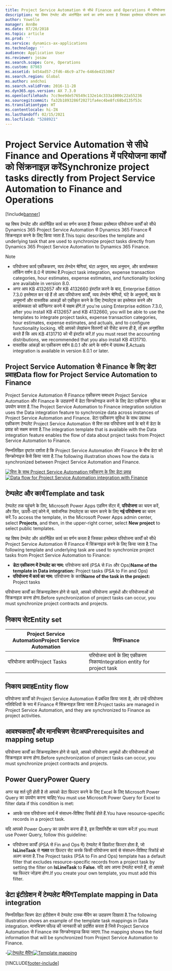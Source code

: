```yaml
---
title: Project Service Automation से सीधे Finance and Operations में परियोजना कार्यों को सिंक्रनाइज़ करें
description: यह विषय टेम्प्लेट और अंतर्निहित कार्य का वर्णन करता है जिसका इस्तेमाल परियोजना कार्यों को सीधे Microsoft Dynamics 365 Project Service Automation से Dynamics 365 Finance में सिंक्रनाइज़ करने के लिए किया जाता है.
author: Yowelle
manager: AnnBe
ms.date: 07/20/2018
ms.topic: article
ms.prod: ''
ms.service: dynamics-ax-applications
ms.technology: ''
audience: Application User
ms.reviewer: josaw
ms.search.scope: Core, Operations
ms.custom: 87983
ms.assetid: b454ad57-2fd6-46c9-a77e-646de4153067
ms.search.region: Global
ms.author: andchoi
ms.search.validFrom: 2016-11-28
ms.dyn365.ops.version: AX 7.3.0
ms.openlocfilehash: 7cc9ee9de576549c132e14c333a1000c22a55236
ms.sourcegitcommit: fa32b1893286f20271fa4ec4be8fc68bd135f53c
ms.translationtype: HT
ms.contentlocale: hi-IN
ms.lasthandoff: 02/15/2021
ms.locfileid: "5288921"
---
```

# <a name="synchronize-project-tasks-directly-from-project-service-automation-to-finance-and-operations"></a><span data-ttu-id="752b8-103">Project Service Automation से सीधे Finance and Operations में परियोजना कार्यों को सिंक्रनाइज़ करें</span><span class="sxs-lookup"><span data-stu-id="752b8-103">Synchronize project tasks directly from Project Service Automation to Finance and Operations</span></span>

[!include[banner](../includes/banner.md)]

<span data-ttu-id="752b8-104">यह विषय टेम्प्लेट और अंतर्निहित कार्य का वर्णन करता है जिसका इस्तेमाल परियोजना कार्यों को सीधे Dynamics 365 Project Service Automation से Dynamics 365 Finance में सिंक्रनाइज़ करने के लिए किया जाता है.</span><span class="sxs-lookup"><span data-stu-id="752b8-104">This topic describes the template and underlying task that are used to synchronize project tasks directly from Dynamics 365 Project Service Automation to Dynamics 365 Finance.</span></span>

> [!NOTE]
> - <span data-ttu-id="752b8-105">परियोजना कार्य एकीककरण, व्यय लेनदेन श्रेणियां, घंटा अनुमान, व्यय अनुमान, और कार्यात्मकता लॉकिंग वर्शन 8.0 में उपलब्ध है.</span><span class="sxs-lookup"><span data-stu-id="752b8-105">Project task integration, expense transaction categories, hour estimates, expense estimates, and functionality locking are available in version 8.0.</span></span>
> - <span data-ttu-id="752b8-106">अगर आप KB 4132657 और KB 4132660 इंस्टॉल करने के बाद, Enterprise Edition 7.3.0 इस्तेमाल कर रहे हैं तो आप परियोजना कार्यों, व्यय लेनदेन श्रेणियों, घंटे के अनुमानों, व्यय के अनुमानों और वास्तविक आकड़ों को एकीकृत करने के लिए टेम्पलेट्स का इस्तेमाल करने और कार्यात्मकता को कॉन्फ़िगर करने में सक्षम होंगे.</span><span class="sxs-lookup"><span data-stu-id="752b8-106">If you're using Enterprise edition 7.3.0, after you install KB 4132657 and KB 4132660, you will be able to use the templates to integrate project tasks, expense transaction categories, hour estimates, expense estimates, and actuals, and to configure functionality locking.</span></span> <span data-ttu-id="752b8-107">यदि आपको लेखांकन वितरणों को रीसेट करना ही है, तो हम अनुशंसित करते हैं कि आप KB 4131710 को भी इंस्टॉल करें.</span><span class="sxs-lookup"><span data-stu-id="752b8-107">If you must reset the accounting distributions, we recommended that you also install KB 4131710.</span></span>
> - <span data-ttu-id="752b8-108">वास्तविक आंकड़ों का एकीकरण वर्शन 8.0.1 और आगे के वर्शन में उपलब्ध है.</span><span class="sxs-lookup"><span data-stu-id="752b8-108">Actuals integration is available in version 8.0.1 or later.</span></span>

## <a name="data-flow-for-project-service-automation-to-finance"></a><span data-ttu-id="752b8-109">Project Service Automation से Finance के लिए डेटा प्रवाह</span><span class="sxs-lookup"><span data-stu-id="752b8-109">Data flow for Project Service Automation to Finance</span></span>

<span data-ttu-id="752b8-110">Project Service Automation से Finance एकीकरण समाधान Project Service Automation और Finance के उदाहरणों में डेटा सिन्क्रोनाइज करने के लिए डेटा एकीकरण सुविधा का उपयोग करता है.</span><span class="sxs-lookup"><span data-stu-id="752b8-110">The Project Service Automation to Finance integration solution uses the Data integration feature to synchronize data across instances of Project Service Automation and Finance.</span></span> <span data-ttu-id="752b8-111">डेटा एकीकरण सुविधा के साथ उपलब्ध एकीकरण टेम्पलेट Project Service Automation से वित्त तक परियोजना कार्य के बारे में डेटा के प्रवाह को सक्षम करता है.</span><span class="sxs-lookup"><span data-stu-id="752b8-111">The integration template that is available with the Data integration feature enables the flow of data about project tasks from Project Service Automation to Finance.</span></span>

<span data-ttu-id="752b8-112">निम्नलिखित दृष्टांत दर्शाता है कि Project Service Automation और Finance के बीच डेटा को सिन्क्रोनाइज कैसे किया जाता है.</span><span class="sxs-lookup"><span data-stu-id="752b8-112">The following illustration shows how the data is synchronized between Project Service Automation and Finance.</span></span>

<span data-ttu-id="752b8-113">[![वित्त के साथ Project Service Automation एकीकरण के लिए डेटा प्रवाह](./media/ProjectTasksFlow.png)](./media/ProjectTasksFlow.png)</span><span class="sxs-lookup"><span data-stu-id="752b8-113">[![Data flow for Project Service Automation integration with Finance](./media/ProjectTasksFlow.png)](./media/ProjectTasksFlow.png)</span></span>

## <a name="template-and-task"></a><span data-ttu-id="752b8-114">टेम्पलेट और कार्य</span><span class="sxs-lookup"><span data-stu-id="752b8-114">Template and task</span></span>

<span data-ttu-id="752b8-115">टेम्पलेट तक पहुंचने के लिए, Microsoft Power Apps एडमिन सेंटर में, **परियोजना** का चयन करें, और फिर, ऊपरी-दाएं कोने में, सार्वजनिक टेम्पलेट्स का चयन करने के लिए **नई परियोजना** का चयन करें.</span><span class="sxs-lookup"><span data-stu-id="752b8-115">To access the template, in the Microsoft Power Apps admin center, select **Projects**, and then, in the upper-right corner, select **New project** to select public templates.</span></span>

<span data-ttu-id="752b8-116">यह विषय टेम्प्लेट और अंतर्निहित कार्य का वर्णन करता है जिसका इस्तेमाल परियोजना कार्यों को सीधे Project Service Automation से Finance में सिंक्रनाइज़ करने के लिए किया जाता है.</span><span class="sxs-lookup"><span data-stu-id="752b8-116">The following template and underlying task are used to synchronize project tasks from Project Service Automation to Finance:</span></span>

- <span data-ttu-id="752b8-117">**डेटा एकीकरण में टेम्पलेट का नाम:** परियोजना कार्य (PSA से Fin और Ops)</span><span class="sxs-lookup"><span data-stu-id="752b8-117">**Name of the template in Data integration:** Project tasks (PSA to Fin and Ops)</span></span>
- <span data-ttu-id="752b8-118">**परियोजना में कार्य का नाम:** परियोजना के कार्य</span><span class="sxs-lookup"><span data-stu-id="752b8-118">**Name of the task in the project:** Project tasks</span></span>

<span data-ttu-id="752b8-119">परियोजना कार्यों का सिंक्रनाइज़ेशन होने से पहले, आपको परियोजना अनुबंधों और परियोजनाओं को सिंक्रनाइज़ करना होगा.</span><span class="sxs-lookup"><span data-stu-id="752b8-119">Before synchronization of project tasks can occur, you must synchronize project contracts and projects.</span></span>

## <a name="entity-set"></a><span data-ttu-id="752b8-120">निकाय सेट</span><span class="sxs-lookup"><span data-stu-id="752b8-120">Entity set</span></span>

| <span data-ttu-id="752b8-121">Project Service Automation</span><span class="sxs-lookup"><span data-stu-id="752b8-121">Project Service Automation</span></span> | <span data-ttu-id="752b8-122">वित्त</span><span class="sxs-lookup"><span data-stu-id="752b8-122">Finance</span></span>                             |
|----------------------------|-------------------------------------|
| <span data-ttu-id="752b8-123">परियोजना कार्य</span><span class="sxs-lookup"><span data-stu-id="752b8-123">Project Tasks</span></span>              | <span data-ttu-id="752b8-124">परियोजना कार्य के लिए एकीकरण निकाय</span><span class="sxs-lookup"><span data-stu-id="752b8-124">Integration entity for project task</span></span> |

## <a name="entity-flow"></a><span data-ttu-id="752b8-125">निकाय प्रवाह</span><span class="sxs-lookup"><span data-stu-id="752b8-125">Entity flow</span></span>

<span data-ttu-id="752b8-126">परियोजना कार्यों को Project Service Automation में प्रबंधित किया जाता है, और उन्हें परियोजना गतिविधियों के रूप में Finance में सिंक्रनाइज़ किया जाता है.</span><span class="sxs-lookup"><span data-stu-id="752b8-126">Project tasks are managed in Project Service Automation, and they are synchronized to Finance as project activities.</span></span>

## <a name="prerequisites-and-mapping-setup"></a><span data-ttu-id="752b8-127">आवश्यकताएँ और मानचित्रण सेटअप</span><span class="sxs-lookup"><span data-stu-id="752b8-127">Prerequisites and mapping setup</span></span>

<span data-ttu-id="752b8-128">परियोजना कार्यों का सिंक्रनाइज़ेशन होने से पहले, आपको परियोजना अनुबंधों और परियोजनाओं को सिंक्रनाइज़ करना होगा.</span><span class="sxs-lookup"><span data-stu-id="752b8-128">Before synchronization of project tasks can occur, you must synchronize project contracts and projects.</span></span>

## <a name="power-query"></a><span data-ttu-id="752b8-129">Power Query</span><span class="sxs-lookup"><span data-stu-id="752b8-129">Power Query</span></span>

<span data-ttu-id="752b8-130">अगर यह शर्त पूरी होती है तो आपको डेटा फ़िल्टर करने के लिए Excel के लिए Microsoft Power Query का उपयोग करना चाहिए:</span><span class="sxs-lookup"><span data-stu-id="752b8-130">You must use Microsoft Power Query for Excel to filter data if this condition is met:</span></span>

- <span data-ttu-id="752b8-131">आपके पास परियोजना कार्य में संसाधन-विशिष्ट रिकॉर्ड होते हैं.</span><span class="sxs-lookup"><span data-stu-id="752b8-131">You have resource-specific records in a project task.</span></span>

<span data-ttu-id="752b8-132">यदि आपको Power Query का उपयोग करना ही है, इस दिशानिर्देश का पालन करें:</span><span class="sxs-lookup"><span data-stu-id="752b8-132">If you must use Power Query, follow this guideline:</span></span>

- <span data-ttu-id="752b8-133">परियोजना कार्यों (PSA से Fin and Ops में) टेम्पलेट में डिफ़ॉल्ट फ़िल्टर होता है, जो **IsLineTask** से **गलत** पर फ़िल्टर सेट करके किसी परियोजना कार्य से संसाधन-विशिष्ट रिकॉर्ड को अलग करता है.</span><span class="sxs-lookup"><span data-stu-id="752b8-133">The Project tasks (PSA to Fin and Ops) template has a default filter that excludes resource-specific records from a project task by setting the filter on **IsLineTask** to **False**.</span></span> <span data-ttu-id="752b8-134">यदि आप अपना टेम्पलेट बनाते हैं, तो आपको यह फिल्टर जोड़ना होगा.</span><span class="sxs-lookup"><span data-stu-id="752b8-134">If you create your own template, you must add this filter.</span></span>

## <a name="template-mapping-in-data-integration"></a><span data-ttu-id="752b8-135">डेटा इंटीग्रेशन में टेम्पलेट मैपिंग</span><span class="sxs-lookup"><span data-stu-id="752b8-135">Template mapping in Data integration</span></span>

<span data-ttu-id="752b8-136">निम्नलिखित चित्रण डेटा इंटीग्रेशन में टेम्पलेट टास्क मैपिंग का उदाहरण दिखाता है.</span><span class="sxs-lookup"><span data-stu-id="752b8-136">The following illustration shows an example of the template task mappings in Data integration.</span></span> <span data-ttu-id="752b8-137">मानचित्रण फील्ड की जानकारी को प्रदर्शित करता है जिसे Project Service Automation से Finance तक सिन्क्रोनाइज्ड किया जाएगा.</span><span class="sxs-lookup"><span data-stu-id="752b8-137">The mapping shows the field information that will be synchronized from Project Service Automation to Finance.</span></span>

<span data-ttu-id="752b8-138">-[![टेम्पलेट मैपिंग](./media/ProjectTasksMapping.png)](./media/ProjectTasksMapping.png)</span><span class="sxs-lookup"><span data-stu-id="752b8-138">[![Template mapping](./media/ProjectTasksMapping.png)](./media/ProjectTasksMapping.png)</span></span>


[!INCLUDE[footer-include](../includes/footer-banner.md)]